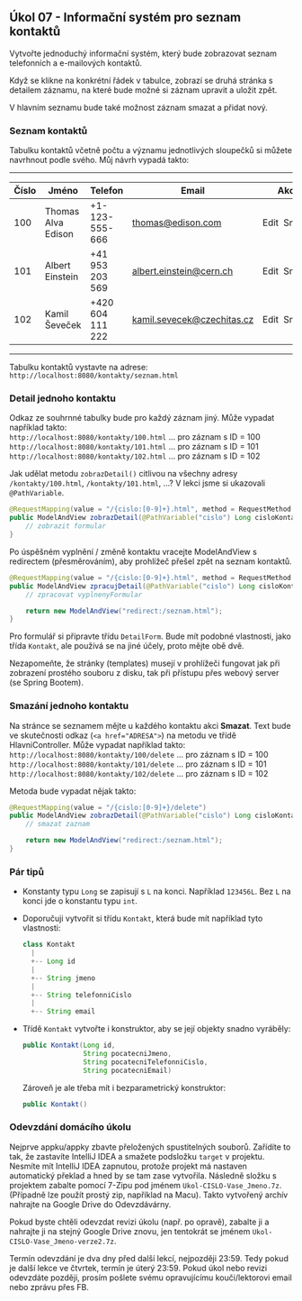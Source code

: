 Úkol 07 - Informační systém pro seznam kontaktů
-----------------------------------------------

Vytvořte jednoduchý informační systém,
který bude zobrazovat seznam telefonních a e-mailových kontaktů.

Když se klikne na konkrétní řádek v tabulce,
zobrazí se druhá stránka s detailem záznamu,
na které bude možné si záznam upravit a uložit zpět.

V hlavním seznamu bude také možnost záznam smazat a přidat nový.



### Seznam kontaktů

Tabulku kontaktů včetně počtu a významu jednotlivých sloupečků
si můžete navrhnout podle svého. Můj návrh vypadá takto:

----

| Číslo | Jméno | Telefon | Email | Akce
|-------|-------|---------|-------|------
| 100 | Thomas Alva Edison | +1-123-555-666 | thomas@edison.com | Edit&nbsp;&nbsp;Smazat
| 101 | Albert Einstein | +41 953 203 569 | albert.einstein@cern.ch | Edit&nbsp;&nbsp;Smazat
| 102 | Kamil Ševeček | +420 604 111 222 | kamil.sevecek@czechitas.cz | Edit&nbsp;&nbsp;Smazat

-----


Tabulku kontaktů vystavte na adrese:
`http://localhost:8080/kontakty/seznam.html`



### Detail jednoho kontaktu

Odkaz ze souhrnné tabulky bude pro každý záznam jiný.
Může vypadat například takto: <br/>
`http://localhost:8080/kontakty/100.html` ... pro záznam s ID = 100 <br/>
`http://localhost:8080/kontakty/101.html` ... pro záznam s ID = 101 <br/>
`http://localhost:8080/kontakty/102.html` ... pro záznam s ID = 102 <br/>


Jak udělat metodu `zobrazDetail()`
citlivou na všechny adresy `/kontakty/100.html`,
`/kontakty/101.html`, ...?
V lekci jsme si ukazovali `@PathVariable`.

```java
@RequestMapping(value = "/{cislo:[0-9]+}.html", method = RequestMethod.GET)
public ModelAndView zobrazDetail(@PathVariable("cislo") Long cisloKontaktu) {
    // zobrazit formular
}
```

Po úspěšném vyplnění / změně kontaktu vracejte ModelAndView s redirectem (přesměrováním),
aby prohlížeč přešel zpět na seznam kontaktů.

```java
@RequestMapping(value = "/{cislo:[0-9]+}.html", method = RequestMethod.POST)
public ModelAndView zpracujDetail(@PathVariable("cislo") Long cisloKontaktu, DetailForm vyplnenyFormular) {
    // zpracovat vyplnenyFormular

    return new ModelAndView("redirect:/seznam.html");
}
```


Pro formulář si připravte třídu `DetailForm`.
Bude mít podobné vlastnosti, jako třída `Kontakt`, ale používá se na jiné účely,
proto mějte obě dvě.


Nezapomeňte, že stránky (templates) musejí v prohlížeči fungovat
jak při zobrazení prostého souboru z disku,
tak při přístupu přes webový server (se Spring Bootem).



### Smazání jednoho kontaktu

Na stránce se seznamem mějte u každého kontaktu akci **Smazat**.
Text bude ve skutečnosti odkaz (`<a href="ADRESA">`) na metodu ve třídě HlavniController.
Může vypadat například takto: <br/>
`http://localhost:8080/kontakty/100/delete` ... pro záznam s ID = 100 <br/>
`http://localhost:8080/kontakty/101/delete` ... pro záznam s ID = 101 <br/>
`http://localhost:8080/kontakty/102/delete` ... pro záznam s ID = 102 <br/>


Metoda bude vypadat nějak takto:
```java
@RequestMapping(value = "/{cislo:[0-9]+}/delete")
public ModelAndView zobrazDetail(@PathVariable("cislo") Long cisloKontaktu) {
    // smazat zaznam

    return new ModelAndView("redirect:/seznam.html");
}
```


### Pár tipů

*   Konstanty typu `Long` se zapisují s `L` na konci.
    Například `123456L`.
    Bez `L` na konci jde o konstantu typu `int`.

*   Doporučuji vytvořit si třídu <code>Kontakt</code>,
    která bude mít například tyto vlastnosti:

    ```java
    class Kontakt
      |
      +-- Long id
      |
      +-- String jmeno
      |
      +-- String telefonniCislo
      |
      +-- String email
    ```

*   Třídě <code>Kontakt</code> vytvořte i konstruktor,
    aby se její objekty snadno vyráběly:

    ```java
    public Kontakt(Long id,
                   String pocatecniJmeno,
                   String pocatecniTelefonniCislo,
                   String pocatecniEmail)
    ```

    Zároveň je ale třeba mít i bezparametrický konstruktor:

    ```java
    public Kontakt()
    ```




### Odevzdání domácího úkolu

Nejprve appku/appky zbavte přeložených spustitelných souborů. Zařídíte to tak,
že zastavíte IntelliJ IDEA a smažete podsložku `target` v projektu.
Nesmíte mít IntelliJ IDEA zapnutou, protože projekt má nastaven
automatický překlad a hned by se tam zase vytvořila.
Následně složku s projektem zabalte pomocí 7-Zipu pod jménem `Ukol-CISLO-Vase_Jmeno.7z`.
(Případně lze použít prostý zip, například na Macu).
Takto vytvořený archív nahrajte na Google Drive do Odevzdávárny.

Pokud byste chtěli odevzdat revizi úkolu (např. po opravě),
zabalte ji a nahrajte ji na stejný Google Drive znovu,
jen tentokrát se jménem `Ukol-CISLO-Vase_Jmeno-verze2.7z`.

Termín odevzdání je dva dny před další lekcí, nejpozději 23:59.
Tedy pokud je další lekce ve čtvrtek, termín je úterý 23:59.
Pokud úkol nebo revizi odevzdáte později,
prosím pošlete svému opravujícímu kouči/lektorovi email nebo zprávu přes FB.

